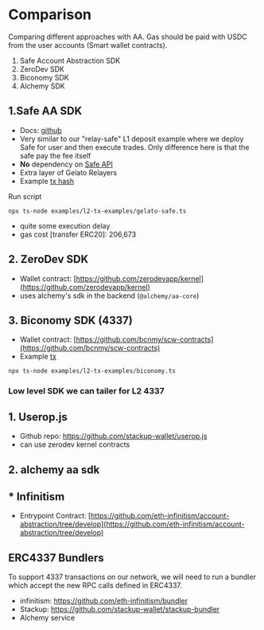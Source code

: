 # Comparison

Comparing different approaches with AA. Gas should be paid with USDC from the user accounts (Smart wallet contracts).

1. Safe Account Abstraction SDK
2. ZeroDev SDK
2. Biconomy SDK
3. Alchemy SDK 


## 1.Safe AA SDK

* Docs: [github](https://github.com/safe-global/safe-core-sdk/tree/main/packages/account-abstraction-kit)
* Very similar to our "relay-safe" L1 deposit example where we deploy Safe for user and then execute trades. Only difference here is that the safe pay the fee itself
* **No** dependency on [Safe API](https://docs.safe.global/safe-core-api/available-services)
* Extra layer of Gelato Relayers
* Example [tx hash](https://goerli.etherscan.io/tx/0xe17df6c355c712891e59e13ab7b856a4a9d8dbb56a73887b8ff38450d6fef8c2)

Run script
```
npx ts-node examples/l2-tx-examples/gelato-safe.ts

```
* quite some execution delay
* gas cost [transfer ERC20]: 206,673

## 2. ZeroDev SDK 
* Wallet contract: [https://github.com/zerodevapp/kernel](https://github.com/zerodevapp/kernel)
* uses alchemy's sdk in the backend (`@alchemy/aa-core`)

## 3. Biconomy SDK (4337)

* Wallet contract: [https://github.com/bcnmy/scw-contracts](https://github.com/bcnmy/scw-contracts)
* Example [tx](https://goerli.etherscan.io/tx/0x13e11db109e730b3765049224235627f343fe8ee6c19ee136fb2d5746cc05cd5)

```
npx ts-node examples/l2-tx-examples/biconomy.ts
```

### Low level SDK we can tailer for L2 4337

## 1. Userop.js
* Github repo: https://github.com/stackup-wallet/userop.js
* can use zerodev kernel contracts

## 2. alchemy aa sdk



## * Infinitism
* Entrypoint Contract: [https://github.com/eth-infinitism/account-abstraction/tree/develop](https://github.com/eth-infinitism/account-abstraction/tree/develop)


## ERC4337 Bundlers

To support 4337 transactions on our network, we will need to run a bundler which accept the new RPC calls defined in ERC4337.

* infinitism: https://github.com/eth-infinitism/bundler
* Stackup: https://github.com/stackup-wallet/stackup-bundler
* Alchemy service
